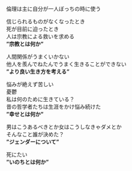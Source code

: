 倫理は主に自分が一人ぼっちの時に使う

信じられるものがなくなったとき  
死が目前に迫ったとき  
人は宗教による救いを求める  
**”宗教とは何か”**

人間関係がうまくいかない  
他人を羨んでねたんでうまく生きることができない  
**”より良い生き方を考える”**

悩みが絶えず苦しい  
憂鬱  
私は何のために生きている？  
昔の哲学者たちは生涯をかけ悩み続けた  
**”幸せとは何か”**

男はこうあるべきとか女はこうしなきゃダメとか  
そんなこと誰が決めた？  
**”ジェンダーについて”**

死にたい  
**”いのちとは何か”**
